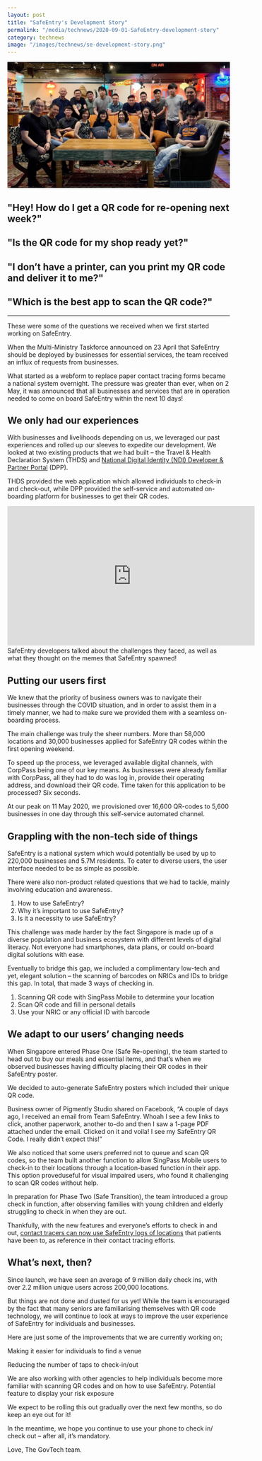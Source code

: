 ```yaml
---
layout: post
title: "SafeEntry's Development Story"
permalink: "/media/technews/2020-09-01-SafeEntry-development-story"
category: technews
image: "/images/technews/se-development-story.png"
---
```


![The Team Behind Trace Together](/images/technews/se-development-story.png)

## "Hey! How do I get a QR code for re-opening next week?"

## "Is the QR code for my shop ready yet?"

## "I don’t have a printer, can you print my QR code and deliver it to me?"

## "Which is the best app to scan the QR code?"

---
These were some of the questions we received when we first started working on SafeEntry. 

When the Multi-Ministry Taskforce announced on 23 April that SafeEntry should be deployed by businesses for essential services, the team received an influx of requests from businesses. 

What started as a webform to replace paper contact tracing forms became a national system overnight. The pressure was greater than ever, when on 2 May, it was announced that all businesses and services that are in operation needed to come on board SafeEntry within the next 10 days! 

## We only had our experiences

With businesses and livelihoods depending on us, we leveraged our past experiences and rolled up our sleeves to expedite our development.
We looked at two existing products that we had built – the Travel & Health Declaration System (THDS) and [National Digital Identity (NDI) Developer & Partner Portal](www.ndi-api.gov.sg) (DPP).

THDS provided the web application which allowed individuals to check-in and check-out, while DPP provided the self-service and automated on-boarding platform for businesses to get their QR codes.

<iframe width="560" height="315" src="https://www.youtube.com/embed/Xk994lH-8Dg" frameborder="0" allow="accelerometer; autoplay; encrypted-media; gyroscope; picture-in-picture" allowfullscreen></iframe>
SafeEntry developers talked about the challenges they faced, as well as what they thought on the memes that SafeEntry spawned!

## Putting our users first 

We knew that the priority of business owners was to navigate their businesses through the COVID situation, and in order to assist them in a timely manner, we had to make sure we provided them with a seamless on-boarding process. 

The main challenge was truly the sheer numbers.  More than 58,000 locations and 30,000 businesses applied for SafeEntry QR codes within the first opening weekend.

To speed up the process, we leveraged available digital channels, with CorpPass being one of our key means. As businesses were already familiar with CorpPass, all they had to do was log in, provide their operating address, and download their QR code. Time taken for this application to be processed? Six seconds. 

At our peak on 11 May 2020, we provisioned over 16,600 QR-codes to 5,600 businesses in one day through this self-service automated channel.

## Grappling with the non-tech side of things ##

SafeEntry is a national system which would potentially be used by up to 220,000 businesses and 5.7M residents. To cater to diverse users, the user interface needed to be as simple as possible.

There were also non-product related questions that we had to tackle, mainly involving education and awareness. 

1) How to use SafeEntry? 
2) Why it’s important to use SafeEntry?
3) Is it a necessity to use SafeEntry?

This challenge was made harder by the fact Singapore is made up of a diverse population and business ecosystem with different levels of digital literacy. Not everyone had smartphones, data plans, or could on-board digital solutions with ease. 

Eventually to bridge this gap, we included a complimentary low-tech and yet, elegant solution – the scanning of barcodes on NRICs and IDs to bridge this gap. In total, that made  3 ways of checking in. 

1) Scanning QR code with SingPass Mobile to determine your location
2) Scan QR code and fill in personal details
3) Use your NRIC or any official ID with barcode

## We adapt to our users’ changing needs 

When Singapore entered Phase One (Safe Re-opening), the team started to head out to buy our meals and essential items, and that’s when we observed businesses having difficulty placing their QR codes in their SafeEntry poster. 

We decided to auto-generate SafeEntry posters which included their unique QR code. 

Business owner of Pigmently Studio shared on Facebook, “A couple of days ago, I received an email from Team SafeEntry. Whoah I see a few links to click, another paperwork, another to-do and then I saw a 1-page PDF attached under the email. Clicked on it and voila! I see my SafeEntry QR Code. I really didn’t expect this!” 

We also noticed that some users preferred not to queue and scan QR codes, so the team built another function to allow SingPass Mobile users to check-in to their locations through a location-based function in their app. This option proveduseful for visual impaired users, who found it challenging to scan QR codes without help. 

In preparation for Phase Two (Safe Transition), the team introduced a group check in function, after observing families with young children and elderly struggling to check in when they are out. <insert group check in link> 

Thankfully, with the new features and everyone’s efforts to check in and out, [contact tracers can now use SafeEntry logs of locations](https://www.straitstimes.com/singapore/digital-tools-help-speed-up-contact-tracing-efforts-to-ring-fence-cases) that patients have been to, as reference in their contact tracing efforts. 

## What’s next, then? 

Since launch, we have seen an average of 9 million daily check ins, with over 2.2 million unique users across 200,000 locations.  

But things are not done and dusted for us yet! While the team is encouraged by the fact that many seniors are familiarising themselves with QR code technology, we will continue to look at ways to improve the user experience of SafeEntry for individuals and businesses. 

Here are just some of the improvements that we are currently working on;

Making it easier for individuals to find a venue

Reducing the number of taps to check-in/out

We are also working with other agencies to help individuals become more familiar with scanning QR codes and on how to use SafeEntry. 
Potential feature to display your risk exposure

We expect to be rolling this out gradually over the next few months, so do keep an eye out for it! 

In the meantime, we hope you continue to use your phone to check in/ check out  – after all, it’s mandatory. 


Love, 
The GovTech team. 
 

